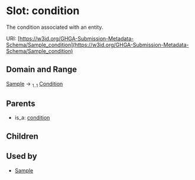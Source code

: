 
# Slot: condition


The condition associated with an entity.

URI: [https://w3id.org/GHGA-Submission-Metadata-Schema/Sample_condition](https://w3id.org/GHGA-Submission-Metadata-Schema/Sample_condition)


## Domain and Range

[Sample](Sample.md) &#8594;  <sub>1..1</sub> [Condition](Condition.md)

## Parents

 *  is_a: [condition](condition.md)

## Children


## Used by

 * [Sample](Sample.md)
